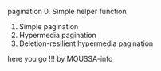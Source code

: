 pagination
0. Simple helper function
1. Simple pagination
2. Hypermedia pagination
3. Deletion-resilient hypermedia pagination

here you go !!!
by MOUSSA-info
